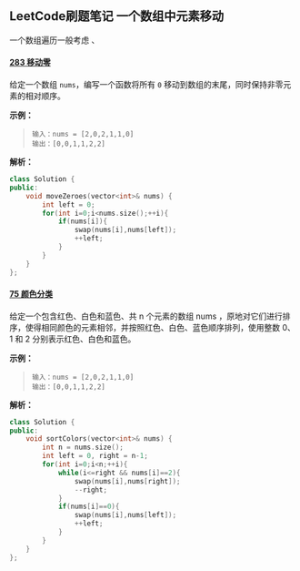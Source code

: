 ## LeetCode刷题笔记 一个数组中元素移动

一个数组遍历一般考虑 、

#### [283 移动零](https://leetcode-cn.com/problems/move-zeroes/)

给定一个数组 `nums`，编写一个函数将所有 `0` 移动到数组的末尾，同时保持非零元素的相对顺序。

**示例：**

> ```
> 输入：nums = [2,0,2,1,1,0]
> 输出：[0,0,1,1,2,2]
> ```

**解析：**

```cpp
class Solution {
public:
    void moveZeroes(vector<int>& nums) {
        int left = 0;
        for(int i=0;i<nums.size();++i){
            if(nums[i]){
                swap(nums[i],nums[left]);
                ++left;
            }
        }
    }
};
```

#### [75 颜色分类](https://leetcode-cn.com/problems/sort-colors/)

给定一个包含红色、白色和蓝色、共 n 个元素的数组 nums ，原地对它们进行排序，使得相同颜色的元素相邻，并按照红色、白色、蓝色顺序排列，使用整数 0、 1 和 2 分别表示红色、白色和蓝色。

**示例：**

> ```
> 输入：nums = [2,0,2,1,1,0]
> 输出：[0,0,1,1,2,2]
> ```

**解析：**

```cpp
class Solution {
public:
    void sortColors(vector<int>& nums) {
        int n = nums.size();
        int left = 0, right = n-1;
        for(int i=0;i<n;++i){
            while(i<=right && nums[i]==2){
                swap(nums[i],nums[right]);
                --right;
            }
            if(nums[i]==0){
                swap(nums[i],nums[left]);
                ++left;
            }
        }
    }
};
```


